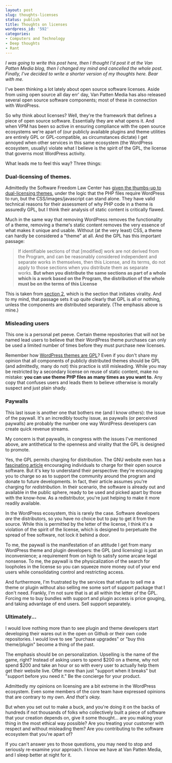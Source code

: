 ```yaml
---
layout: post
slug: thoughts-licenses
status: publish
title: Thoughts on licenses
wordpress_id: '592'
categories:
- Computers and Technology
- Deep thoughts
- Rant
---
```


_I was going to write this post here, then I thought I'd post it at the Van Patten Media blog, then I changed my mind and cancelled the whole post. Finally, I've decided to write a shorter version of my thoughts here. Bear with me._

I've been thinking a lot lately about open source software licenses. Aside from using open source all day err' day, Van Patten Media has also released several open source software components; most of these in connection with WordPress.

So why think about licenses? Well, they're the framework that defines a piece of open source software. Essentially they are what opens it. And when VPM has been so active in ensuring compliance with the open source ecosystems we're apart of (our publicly available plugins and theme utilities are entirely GPL or GPL-compatible, as circumstances dictate) I get annoyed when other services in this same ecosystem (the WordPress ecosystem, usually) violate what I believe is the spirit of the GPL, the license that governs most WordPress activity.

What leads me to feel this way? Three things:

### Dual-licensing of themes.

Admittedly the Software Freedom Law Center has [given the thumbs-up to dual-licensing themes](https://wordpress.org/news/2009/07/themes-are-gpl-too/), under the logic that the PHP files require WordPress to run, but the CSS/images/javascript can stand alone. They have valid technical reasons for their assessment of why PHP code in a theme is assuredly GPL, but I think their analysis of static content is critically flawed.

Much in the same way that removing WordPress removes the functionality of a theme, removing a theme's static content removes the very essence of what makes it unique and usable. Without (at the very least) CSS, a theme can hardly be considered a "theme" at all. And the GPL has this important passage:

> If identifiable sections of that &#91;modified&#93; work are not derived from the Program, and can be reasonably considered independent and separate works in themselves, then this License, and its terms, do not apply to those sections when you distribute them as separate works. **But when you distribute the same sections as part of a whole which is a work based on the Program, the distribution of the whole must be on the terms of this License**

This is taken from [section 2](https://www.gnu.org/licenses/gpl-2.0.html), which is the section that initiates virality. And to my mind, that passage sets it up quite clearly that GPL is all or nothing, unless the components are distributed separately. (The emphasis above is mine.)

### Misleading users

This one is a personal pet peeve. Certain theme repositories that will not be named lead users to believe that their WordPress theme purchases can only be used a limited number of times before they must purchase new licenses.

Remember how [WordPress themes are GPL](https://wordpress.org/news/2009/07/themes-are-gpl-too/)? Even if you don't share my opinion that all components of publicly distributed themes should be GPL (and admittedly, many do not) this practice is still misleading. While you may be restricted by a secondary license on reuse of static content, make no mistake: **you can use theme PHP files as many times as you want to.** Any copy that confuses users and leads them to believe otherwise is morally suspect and just plain shady.

### Paywalls

This last issue is another one that bothers me (and I know others): the issue of the paywall. It's an incredibly touchy issue, as paywalls (or perceived paywalls) are probably the number one way WordPress developers can create quick revenue streams.

My concern is that paywalls, in congress with the issues I've mentioned above, are antithetical to the openness and virality that the GPL is designed to promote.

Yes, the GPL permits charging for distribution. The GNU website even has a [fascinating article](https://www.gnu.org/philosophy/selling.html) encouraging individuals to charge for their open source software. But it's key to understand their perspective: they're encouraging you to charge so as to support the community around the program and donate to future developments. In fact, their article assumes you're charging for _redistribution_. In their scenario, the software is already out and available in the public sphere, ready to be used and picked apart by those with the know-how. As a redistributor, you're just helping to make it more readily available.

In the WordPress ecosystem, this is rarely the case. Software developers _are_ the distributors, so you have no choice but to pay to get it from the source. While this is permitted by the letter of the license, I think it's a violation of the spirit of the license, which is designed to perpetuate the spread of free software, not lock it behind a door.

To me, the paywall is the manifestation of an attitude I get from many WordPress theme and plugin developers: the GPL (and licensing) is just an inconvenience; a requirement from on high to satisfy some arcane legal nonsense. To me, the paywall is the physicalization of the search for loopholes in the license so you can squeeze more money out of your end users while consolidating control and restricting access.

And furthermore, I'm frustrated by the services that refuse to sell me a theme or plugin without also selling me some sort of support package that I don't need. Frankly, I'm not sure that is at all within the letter of the GPL. Forcing me to buy bundles with support and plugin access is price gouging, and taking advantage of end users. Sell support separately.

### Ultimately...

I would love nothing more than to see plugin and theme developers start developing their wares out in the open on Github or their own code repositories. I would love to see "purchase upgrades" or "buy this theme/plugin" become a thing of the past.

The emphasis should be on personalization. Upselling is the name of the game, right? Instead of asking users to spend $200 on a theme, why not spend $200 and take an hour or so with every user to actually help them get their website live. Offer more than just "support when it breaks" but "support before you need it." Be the concierge for your product.

Admittedly my opinions on licensing are a bit extreme in the WordPress ecosystem. Even some members of the core team have expressed opinions that are contrary to my own. _And that's okay._

But when you set out to make a buck, and you're doing it on the backs of hundreds if not thousands of folks who collectively built a piece of software that your creation depends on, give it some thought... are you making your thing in the most ethical way possible? Are you treating your customer with respect and without misleading them? Are you contributing to the software ecosystem that you're apart of?

If you can't answer yes to those questions, you may need to stop and seriously re-examine your approach. I know we have at Van Patten Media, and I sleep better at night for it.
